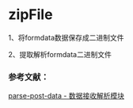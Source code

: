 # zipFile

1、将formdata数据保存成二进制文件

2、提取解析formdata二进制文件

### 参考文献：

[parse-post-data - 数据接收解析模块](https://github.com/fengfanv/parse-post-data)